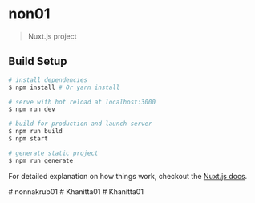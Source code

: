 # non01

> Nuxt.js project

## Build Setup

``` bash
# install dependencies
$ npm install # Or yarn install

# serve with hot reload at localhost:3000
$ npm run dev

# build for production and launch server
$ npm run build
$ npm start

# generate static project
$ npm run generate
```

For detailed explanation on how things work, checkout the [Nuxt.js docs](https://github.com/nuxt/nuxt.js).

#   n o n n a k r u b 0 1  
 #   K h a n i t t a 0 1  
 #   K h a n i t t a 0 1  
 